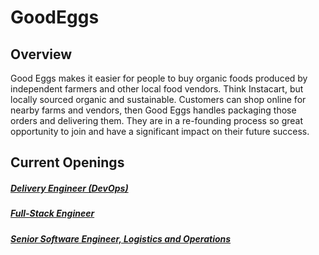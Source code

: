 # GoodEggs

## Overview
Good Eggs makes it easier for people to buy organic foods produced by independent farmers and other local food vendors. Think Instacart, but locally sourced organic and sustainable. Customers can shop online for nearby farms and vendors, then Good Eggs handles packaging those orders and delivering them. They are in a re-founding process so great opportunity to join and have a significant impact on their future success.

## Current Openings
##### [Delivery Engineer (DevOps)](https://github.com/the31337/jobs/blob/master/good-eggs/delivery-engineer-devops.md)
##### [Full-Stack Engineer](https://github.com/the31337/jobs/blob/master/good-eggs/full-stack-engineer.md)
##### [Senior Software Engineer, Logistics and Operations](https://github.com/the31337/jobs/blob/master/good-eggs/senior-software-engineer-logistics-and-operations.md)

